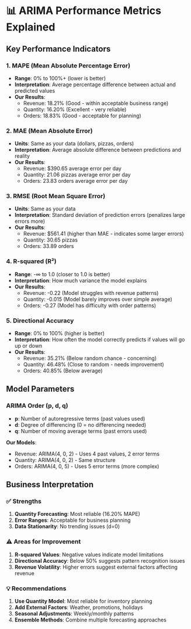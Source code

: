 # 📊 ARIMA Performance Metrics Explained

## Key Performance Indicators

### **1. MAPE (Mean Absolute Percentage Error)**
- **Range**: 0% to 100%+ (lower is better)
- **Interpretation**: Average percentage difference between actual and predicted values
- **Our Results**:
  - Revenue: 18.21% (Good - within acceptable business range)
  - Quantity: 16.20% (Excellent - very reliable)
  - Orders: 18.83% (Good - acceptable for planning)

### **2. MAE (Mean Absolute Error)**
- **Units**: Same as your data (dollars, pizzas, orders)
- **Interpretation**: Average absolute difference between predictions and reality
- **Our Results**:
  - Revenue: $390.65 average error per day
  - Quantity: 21.06 pizzas average error per day
  - Orders: 23.83 orders average error per day

### **3. RMSE (Root Mean Square Error)**
- **Units**: Same as your data
- **Interpretation**: Standard deviation of prediction errors (penalizes large errors more)
- **Our Results**:
  - Revenue: $561.41 (higher than MAE - indicates some larger errors)
  - Quantity: 30.65 pizzas
  - Orders: 33.89 orders

### **4. R-squared (R²)**
- **Range**: -∞ to 1.0 (closer to 1.0 is better)
- **Interpretation**: How much variance the model explains
- **Our Results**:
  - Revenue: -0.22 (Model struggles with revenue patterns)
  - Quantity: -0.015 (Model barely improves over simple average)
  - Orders: -0.27 (Model has difficulty with order patterns)

### **5. Directional Accuracy**
- **Range**: 0% to 100% (higher is better)
- **Interpretation**: How often the model correctly predicts if values will go up or down
- **Our Results**:
  - Revenue: 35.21% (Below random chance - concerning)
  - Quantity: 46.48% (Close to random - needs improvement)
  - Orders: 40.85% (Below average)

## Model Parameters

### **ARIMA Order (p, d, q)**
- **p**: Number of autoregressive terms (past values used)
- **d**: Degree of differencing (0 = no differencing needed)
- **q**: Number of moving average terms (past errors used)

**Our Models**:
- Revenue: ARIMA(4, 0, 2) - Uses 4 past values, 2 error terms
- Quantity: ARIMA(4, 0, 2) - Same structure
- Orders: ARIMA(4, 0, 5) - Uses 5 error terms (more complex)

## Business Interpretation

### **✅ Strengths**
1. **Quantity Forecasting**: Most reliable (16.20% MAPE)
2. **Error Ranges**: Acceptable for business planning
3. **Data Stationarity**: No trending issues (d=0)

### **⚠️ Areas for Improvement**
1. **R-squared Values**: Negative values indicate model limitations
2. **Directional Accuracy**: Below 50% suggests pattern recognition issues
3. **Revenue Volatility**: Higher errors suggest external factors affecting revenue

### **💡 Recommendations**
1. **Use Quantity Model**: Most reliable for inventory planning
2. **Add External Factors**: Weather, promotions, holidays
3. **Seasonal Adjustments**: Weekly/monthly patterns
4. **Ensemble Methods**: Combine multiple forecasting approaches
